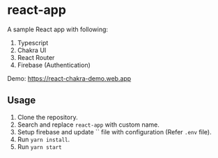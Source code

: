 # react-app

A sample React app with following:

1. Typescript
2. Chakra UI
3. React Router
4. Firebase (Authentication)

Demo: <https://react-chakra-demo.web.app>

## Usage

1. Clone the repository.
2. Search and replace `react-app` with custom name.
3. Setup firebase and update `` file with configuration (Refer `.env` file).
4. Run `yarn install`.
5. Run `yarn start`

